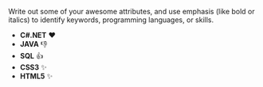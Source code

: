 Write out some of your awesome attributes, and use emphasis (like bold or italics) to identify keywords, programming languages, or skills. 
* __C#.NET__ :heart:
* __JAVA__  :-1:
* __SQL__ :+1:
* __CSS3__ :sparkles:
* __HTML5__ :sparkles:
